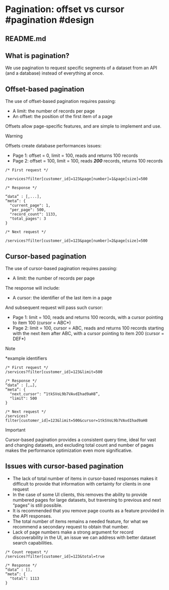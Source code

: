 # Pagination: offset vs cursor #pagination #design

## README.md

## What is pagination?

We use pagination to request specific segments of a dataset from an API (and a database) instead of everything at once.

## Offset-based pagination

The use of offset-based pagination requires passing:

- A limit: the number of records per page
- An offset: the position of the first item of a page

Offsets allow page-specific features, and are simple to implement and use.

> [!WARNING]
> Offsets create database performances issues:
>
>  - Page 1: offset = 0, limit = 100, reads and returns 100 records
>  - Page 2: offset = 100, limit = 100, reads **_200_** records, returns 100 records

```
/* First request */

/services?filter[customer_id]=123&page[number]=1&page[size]=500

/* Response */

“data” : [,...],
“meta”: {
  "current_page": 1,
  "per_page": 500,
  "record_count": 1133,
  "total_pages": 3
}

/* Next request */

/services?filter[customer_id]=123&page[number]=2&page[size]=500
```

## Cursor-based pagination

The use of cursor-based pagination requires passing:

- A limit: the number of records per page

The response will include:

- A cursor: the identifier of the last item in a page

And subsequent request will pass such cursor:

- Page 1: limit = 100, reads and returns 100 records, with a cursor pointing to item 100 (cursor = ABC*)
- Page 2: limit = 100, cursor = ABC, reads and returns 100 records starting with the next item after ABC, with a cursor pointing to item 200 (cursor = DEF*)

> [!NOTE]
> *example identifiers

```
/* First request */
/services?filter[customer_id]=123&limit=500

/* Response */
“data” : [,…],
“meta”: {
  "next_cursor": “1tkSVoL9b7VAvdIhad9aH8”,
  "limit": 500
}

/* Next request */
/services?filter[customer_id]=123&limit=500&cursor=1tkSVoL9b7VAvdIhad9aH8
```

> [!IMPORTANT]
> Cursor-based pagination provides a consistent query time, ideal for vast and changing datasets, and excluding total count and number of pages makes the performance optimization even more significative.

## Issues with cursor-based pagination

- The lack of total number of items in cursor-based responses makes it difficult to provide that information with certainty for clients in one request
- In the case of some UI clients, this removes the ability to provide numbered pages for large datasets, but traversing to previous and next “pages” is still possible.
- It is recommended that you remove page counts as a feature provided in the API responses.
- The total number of items remains a needed feature, for what we recommend a secondary request to obtain that number.
- Lack of page numbers make a strong argument for record discoverability in the UI, an issue we can address with better dataset search capabilities.

```
/* Count request */
/services?filter[customer_id]=123&total=true

/* Response */
“data” : [],
“meta”: {
  "total": 1113
}
```

